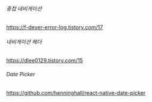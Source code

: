 ###### 중첩 네비게이션
https://f-dever-error-log.tistory.com/17

###### 네비게이션 헤더
https://dlee0129.tistory.com/15

###### Date Picker
https://github.com/henninghall/react-native-date-picker